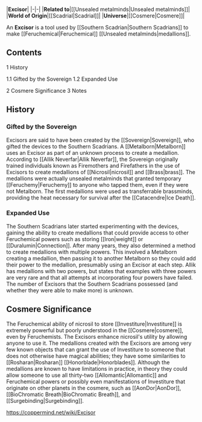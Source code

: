 |**Excisor**|
|-|-|
|**Related to**|[[Unsealed metalminds\|Unsealed metalminds]]|
|**World of Origin**|[[Scadrial\|Scadrial]]|
|**Universe**|[[Cosmere\|Cosmere]]|

An **Excisor** is a tool used by [[Southern Scadrian\|Southern Scadrians]] to make [[Feruchemical\|Feruchemical]] [[Unsealed metalminds\|medallions]].

## Contents

1 History

1.1 Gifted by the Sovereign
1.2 Expanded Use


2 Cosmere Significance
3 Notes


## History
### Gifted by the Sovereign
Excisors are said to have been created by the [[Sovereign\|Sovereign]], who gifted the devices to the Southern Scadrians. A [[Metalborn\|Metalborn]] uses an Excisor as part of an unknown process to create a medallion.
According to [[Allik Neverfar\|Allik Neverfar]], the Sovereign originally trained individuals known as Firemothers and Firefathers in the use of Excisors to create medallions of [[Nicrosil\|nicrosil]] and [[Brass\|brass]]. The medallions were actually unsealed metalminds that granted temporary [[Feruchemy\|Feruchemy]] to anyone who tapped them, even if they were not Metalborn. The first medallions were used as transferrable brassminds, providing the heat necessary for survival after the [[Catacendre\|Ice Death]].

### Expanded Use
The Southern Scadrians later started experimenting with the devices, gaining the ability to create medallions that could provide access to other Feruchemical powers such as storing [[Iron\|weight]] or [[Duralumin\|Connection]]. After many years, they also determined a method to create medallions with multiple powers. This involved a Metalborn creating a medallion, then passing it to another Metalborn so they could add their power to the medallion, presumably using an Excisor at each step. Allik has medallions with two powers, but states that examples with three powers are very rare and that all attempts at incorporating four powers have failed. The number of Excisors that the Southern Scadrians possessed (and whether they were able to make more) is unknown.

## Cosmere Significance
The Feruchemical ability of nicrosil to store [[Investiture\|Investiture]] is extremely powerful but poorly understood in the [[Cosmere\|cosmere]], even by Feruchemists. The Excisors enhance nicrosil's utility by allowing anyone to use it. The medallions created with the Excisors are among very few known objects that can grant the use of Investiture to someone that does not otherwise have magical abilities; they have some similarities to [[Rosharan\|Rosharan]] [[Honorblade\|Honorblades]]. Although the medallions are known to have limitations in practice, in theory they could allow someone to use all thirty-two [[Allomantic\|Allomantic]] and Feruchemical powers or possibly even manifestations of Investiture that originate on other planets in the cosmere, such as [[AonDor\|AonDor]], [[BioChromatic Breath\|BioChromatic Breath]], and [[Surgebinding\|Surgebinding]].



https://coppermind.net/wiki/Excisor
